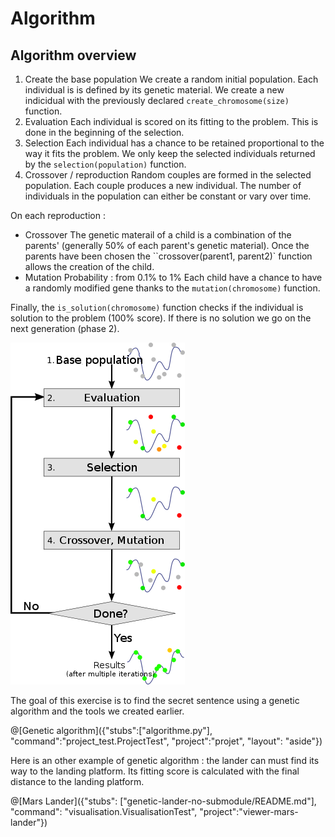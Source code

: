 # Algorithm
## Algorithm overview

1. Create the base population
We create a random initial population. Each individual is is defined by its genetic material.
We create a new indicidual with the previously declared `create_chromosome(size)` function.
2. Evaluation
Each individual is scored on its fitting to the problem. This is done in the beginning of the selection.
3. Selection
Each individual has a chance to be retained proportional to the way it fits the problem.
We only keep the selected individuals returned by the `selection(population)` function.
4. Crossover / reproduction
Random couples are formed in the selected population. Each couple produces a new individual.
The number of individuals in the population can either be constant or vary over time.

On each reproduction :
 * Crossover
The genetic materail of a child is a combination of the parents' (generally 50% of each parent's genetic material).
Once the parents have been chosen the ``crossover(parent1, parent2)` function allows the creation of the child.
 * Mutation
Probability : from 0.1% to 1%
Each child have a chance to have a randomly modified gene thanks to the `mutation(chromosome)` function.

Finally, the `is_solution(chromosome)` function checks if the individual is solution to the problem (100% score).
If there is no solution we go on the next generation (phase 2).

![Recap](/img/Schema_simple_algorithme_genetique.png "Recap")

The goal of this exercise is to find the secret sentence using a genetic algorithm and the tools we created earlier.

@[Genetic algorithm]({"stubs":["algorithme.py"], "command":"project_test.ProjectTest", "project":"projet", "layout": "aside"})

Here is an other example of genetic algorithm : the lander can must find its way to the landing platform.
Its fitting score is calculated with the final distance to the landing platform.

@[Mars Lander]({"stubs": ["genetic-lander-no-submodule/README.md"], "command": "visualisation.VisualisationTest", "project":"viewer-mars-lander"})